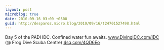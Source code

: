 ```yaml
---
layout: post
microblog: true
date: 2010-09-16 03:00 +0300
guid: http://desparoz.micro.blog/2010/09/16/t24701527498.html
---
```

Day 5 of the PADI IDC. Confined water fun awaits. www.DivingIDC.com/IDC (@ Frog Dive Scuba Centre) [4sq.com/4QD6Eo](http://4sq.com/4QD6Eo)
